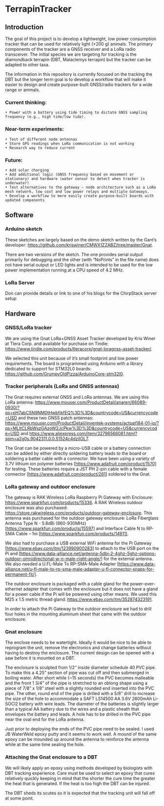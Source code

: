# TerrapinTracker
## Introduction
The goal of this project is to develop a lightweight, low power consumption tracker that can be used for relatively light (>200 g) animals. The primary components of the tracker are a GNSS receiver and a LoRa radio transceiver. The initial species we are targeting for tracking is the diamondback terrapin (DBT, Malaclemys terrapin) but the tracker can be adapted to other taxa. 

The information in this repository is currently focused on the tracking the DBT but the longer term goal is to develop a workflow that will make it easier to design and create purpose-built GNSS/radio trackers for a wide range or animals. 

### Current thinking:
    • Power with a battery using tide timing to dictate GNSS sampling frequency (e.g., high tide/low tide). 

### Near-term experiments: 
    • Test of different node antennas
    • Store GPS readings when LoRa communication is not working
    • Research way to reduce current

### Future:
    • Add solar charging
    • Add additional logic (GNSS frequency based on movement or stationary) and hardware (water sensor to detect when tracker is underwater)
    • Test alternatives to the gateway – node architecture such as a LoRa mesh network, low cost and low power relays and multiple Gateways. 
    • Develop a workflow to more easily create purpose-built boards with updated components
    
## Software
### Arduino sketch
These sketches are largely based on the demo sketch written by the Gant’s developer:  https://github.com/kriswiner/CMWX1ZZABZ/tree/master/Gnat. 

There are two versions of the sketch. The one provides serial output primarily for debugging and the other (with “NoPrints” in the file name) does not have serial output or LED lights and is intended to be used for the low power implementation running at a CPU speed of 4.2 MHz. 

### LoRa Server 
Don can provide details or link to one of his blogs for the ChirpStack server setup


## Hardware
### GNSS/LoRa tracker
We are using the Gnat LoRa+GNSS Asset Tracker developed by Kris Winer at Tlera Corp. and available for purchase on Tindie: https://www.tindie.com/products/tleracorp/gnat-loragnss-asset-tracker/. 

We selected this unit because of it’s small footprint and low power requirements. The board is programmed using Arduino with a library dedicated to support for STM32L0 boards: https://github.com/GrumpyOldPizza/ArduinoCore-stm32l0.

### Tracker peripherals (LoRa and GNSS antennas)
The Gnat requires external GNSS and LoRa antennas. We are using this LoRa antenna: https://www.mouser.com/ProductDetail/anaren/66089-0930/?qs=pH7abCSN9NM0tHwbfikfEQ%3D%3D&countrycode=US&currencycode=USD and these two GNSS patch antennas: https://www.mouser.com/ProductDetail/inventek-systems/actpat184-01-ip/?qs=MLItCLRbWszGAzoW2JcPkw%3D%3D&countrycode=US&currencycode=USD and https://www.aliexpress.com/item/32796566081.html?spm=a2g0s.9042311.0.0.51524c4dziIOL7.

The Gnat can be powered by a micro-USB cable or a battery connection can be added by either directly soldering battery leads to the board or soldering a batter cable with a connector. We have been using a variety of 3.7V lithium ion polymer batteries [https://www.adafruit.com/product/1570] for testing. These batteries require a JST PH 2-pin cable with a female connector [https://www.adafruit.com/product/261] soldered to the Gnat. 

### LoRa gateway and outdoor enclosure
The gateway is RAK Wireless LoRa Raspberry Pi Gateway with Enclosure: https://www.sparkfun.com/products/15336. A RAK Wireless outdoor enclosure was also purchased:  https://store.rakwireless.com/products/outdoor-gateway-enclosure. This antenna was purchased for the outdoor gateway enclosure: LoRa Fiberglass Antenna Type N - 5.8dBi (860-930MHz) [https://www.sparkfun.com/products/15597] and Interface Cable N to RP-SMA Cable – 1m [https://www.sparkfun.com/products/14911]. 

We also had to purchase a USB external WiFi antenna for the Pi Gateway [https://www.ebay.com/itm/123990900283] to attach to the USB port on the Pi and [https://www.data-alliance.net/antenna-5dbi-2-4ghz-5ghz-options-outdoor-omnidirectional-w-n-male-right-angle/] for the external antenna. We also needed a U.FL-Male To RP-SMA-Male Adapter [https://www.data-alliance.net/u-fl-male-to-rp-sma-male-adapter-u-fl-connector-snaps-for-permanent-fit/].

The outdoor enclosure is packaged with a cable gland for the power-over-ethernet adapter that comes with the enclosure but it does not have a gland for a power cable if the Pi will be powered using other means. We used this M25 x 1.5 metric thread gland: https://www.ebay.com/itm/352874323191. 

In order to attach the Pi Gateway to the outdoor enclosure we had to drill four holes in the mounting aluminum sheet that came with the outdoor enclosure. 

### Gnat enclosure
The enclose needs to be watertight. Ideally it would be nice to be able to reprogram the unit, remove the electronics and change batteries without having to destroy the enclosure. The current design can be opened with a saw before it is mounted on a DBT. 

The enclosure is sculpted from 1/2” inside diameter schedule  40 PVC pipe. To make this a 4.25” section of pipe was cut off and then submerged in boiling water. After short while (~15 seconds) the PVC becomes malleable and the front 1 3/4” of the pipe is stretched to an oblong shape using a piece of 7/8” x 1/8” steel with a slightly rounded end inserted into the PVC pipe. The other, round end of the pipe is drilled with a 5/8” drill to increase the size of the hole to accommodate a SAFT LS14500 AA 3.6V 2600mAh Li-SOCl2 battery with wire leads. The diameter of the batteries is slightly larger than a typical AA battery due to the wires and a plastic sheath that envelopes the battery and leads. A hole has to be drilled in the PVC pipe near the oval end for the LoRa antenna.

Just prior to deploying the ends of the PVC pipe need to be sealed. I used JB WaterWeld epoxy putty and it seems to work well. A mound of the same epoxy can be mounded up around the antenna to reinforce the antenna while at the same time sealing the hole. 

### Attaching the Gnat enclosure to a DBT
We will likely apply an epoxy using methods developed by biologists with DBT tracking experience. Care must be used to select an epoxy that cures relatively quickly keeping in mind that the shorter the cure time the greater the heat that is generated. If the heat is too high the DBT can be injured.  

The DBT sheds its scutes so it is expected that the tracking unit will fall off at some point. 
